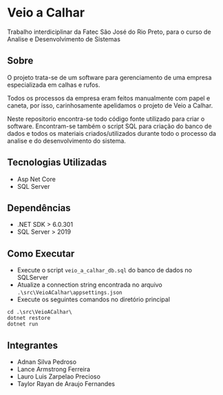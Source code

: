 # Veio a Calhar
Trabalho interdiciplinar da Fatec São José do Rio Preto, para o curso de Analise e Desenvolvimento de Sistemas

## Sobre
O projeto trata-se de um software para gerenciamento de uma empresa especializada em calhas e rufos. 

Todos os processos da empresa eram feitos manualmente com papel e caneta, por isso, carinhosamente apelidamos o projeto de Veio a Calhar.

Neste repositorio encontra-se todo código fonte utilizado para criar o software. 
Encontram-se também o script SQL para criação do banco de dados e todos os materiais criados/utilizados durante todo o processo da analise e do desenvolvimento do sistema.

## Tecnologias Utilizadas
- Asp Net Core
- SQL Server

## Dependências
- .NET SDK > 6.0.301
- SQL Server > 2019

## Como Executar
- Execute o script ```veio_a_calhar_db.sql``` do banco de dados no SQLServer
- Atualize a connection string encontrada no arquivo ```.\src\VeioACalhar\appsettings.json```
- Execute os seguintes comandos no diretório principal
```
cd .\src\VeioACalhar\
dotnet restore
dotnet run
```

## Integrantes
- Adnan Silva Pedroso
- Lance Armstrong Ferreira
- Lauro Luis Zarpelao Precioso
- Taylor Rayan de Araujo Fernandes
